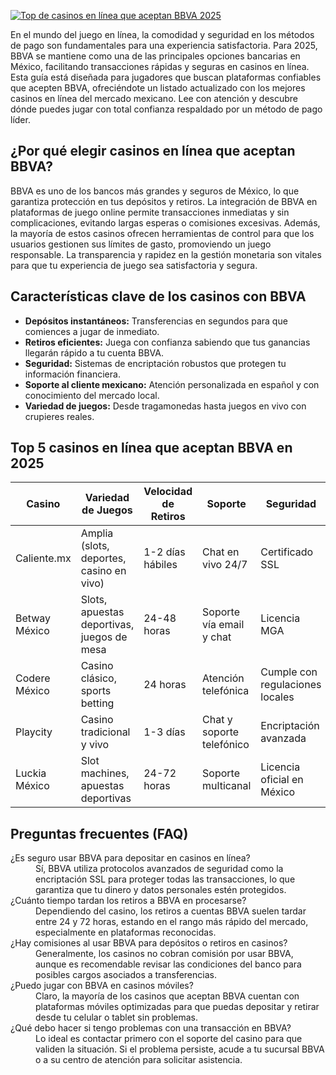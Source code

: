 [![Top de casinos en línea que aceptan BBVA 2025](https://123-caf.pages.dev/gitsignup.png)](https://vrmoo.ru/Bt82HjjY)

<p>En el mundo del juego en línea, la comodidad y seguridad en los métodos de pago son fundamentales para una experiencia satisfactoria. Para 2025, BBVA se mantiene como una de las principales opciones bancarias en México, facilitando transacciones rápidas y seguras en casinos en línea. Esta guía está diseñada para jugadores que buscan plataformas confiables que acepten BBVA, ofreciéndote un listado actualizado con los mejores casinos en línea del mercado mexicano. Lee con atención y descubre dónde puedes jugar con total confianza respaldado por un método de pago líder.</p>  <h2>¿Por qué elegir casinos en línea que aceptan BBVA?</h2> <p>BBVA es uno de los bancos más grandes y seguros de México, lo que garantiza protección en tus depósitos y retiros. La integración de BBVA en plataformas de juego online permite transacciones inmediatas y sin complicaciones, evitando largas esperas o comisiones excesivas. Además, la mayoría de estos casinos ofrecen herramientas de control para que los usuarios gestionen sus límites de gasto, promoviendo un juego responsable. La transparencia y rapidez en la gestión monetaria son vitales para que tu experiencia de juego sea satisfactoria y segura.</p>  <h2>Características clave de los casinos con BBVA</h2> <ul>   <li><strong>Depósitos instantáneos:</strong> Transferencias en segundos para que comiences a jugar de inmediato.</li>   <li><strong>Retiros eficientes:</strong> Juega con confianza sabiendo que tus ganancias llegarán rápido a tu cuenta BBVA.</li>   <li><strong>Seguridad:</strong> Sistemas de encriptación robustos que protegen tu información financiera.</li>   <li><strong>Soporte al cliente mexicano:</strong> Atención personalizada en español y con conocimiento del mercado local.</li>   <li><strong>Variedad de juegos:</strong> Desde tragamonedas hasta juegos en vivo con crupieres reales.</li> </ul>  <h2>Top 5 casinos en línea que aceptan BBVA en 2025</h2> <table>   <thead>     <tr>       <th>Casino</th>       <th>Variedad de Juegos</th>       <th>Velocidad de Retiros</th>       <th>Soporte</th>       <th>Seguridad</th>     </tr>   </thead>   <tbody>     <tr>       <td>Caliente.mx</td>       <td>Amplia (slots, deportes, casino en vivo)</td>       <td>1-2 días hábiles</td>       <td>Chat en vivo 24/7</td>       <td>Certificado SSL</td>     </tr>     <tr>       <td>Betway México</td>       <td>Slots, apuestas deportivas, juegos de mesa</td>       <td>24-48 horas</td>       <td>Soporte vía email y chat</td>       <td>Licencia MGA</td>     </tr>     <tr>       <td>Codere México</td>       <td>Casino clásico, sports betting</td>       <td>24 horas</td>       <td>Atención telefónica</td>       <td>Cumple con regulaciones locales</td>     </tr>     <tr>       <td>Playcity</td>       <td>Casino tradicional y vivo</td>       <td>1-3 días</td>       <td>Chat y soporte telefónico</td>       <td>Encriptación avanzada</td>     </tr>     <tr>       <td>Luckia México</td>       <td>Slot machines, apuestas deportivas</td>       <td>24-72 horas</td>       <td>Soporte multicanal</td>       <td>Licencia oficial en México</td>     </tr>   </tbody> </table>  <h2>Preguntas frecuentes (FAQ)</h2> <dl>   <dt>¿Es seguro usar BBVA para depositar en casinos en línea?</dt>   <dd>Sí, BBVA utiliza protocolos avanzados de seguridad como la encriptación SSL para proteger todas las transacciones, lo que garantiza que tu dinero y datos personales estén protegidos.</dd>    <dt>¿Cuánto tiempo tardan los retiros a BBVA en procesarse?</dt>   <dd>Dependiendo del casino, los retiros a cuentas BBVA suelen tardar entre 24 y 72 horas, estando en el rango más rápido del mercado, especialmente en plataformas reconocidas.</dd>    <dt>¿Hay comisiones al usar BBVA para depósitos o retiros en casinos?</dt>   <dd>Generalmente, los casinos no cobran comisión por usar BBVA, aunque es recomendable revisar las condiciones del banco para posibles cargos asociados a transferencias.</dd>    <dt>¿Puedo jugar con BBVA en casinos móviles?</dt>   <dd>Claro, la mayoría de los casinos que aceptan BBVA cuentan con plataformas móviles optimizadas para que puedas depositar y retirar desde tu celular o tablet sin problemas.</dd>    <dt>¿Qué debo hacer si tengo problemas con una transacción en BBVA?</dt>   <dd>Lo ideal es contactar primero con el soporte del casino para que validen la situación. Si el problema persiste, acude a tu sucursal BBVA o a su centro de atención para solicitar asistencia.</dd> </dl>